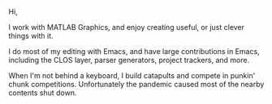 Hi,

I work with MATLAB Graphics, and enjoy creating useful, or just clever things with it.

I do most of my editing with Emacs, and have large contributions in Emacs, including the CLOS layer, parser generators, project trackers, and more.

When I'm not behind a keyboard, I build catapults and compete in punkin' chunk competitions.  Unfortunately the pandemic caused most of the nearby contents shut down.

